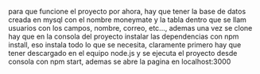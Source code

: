 para que funcione el proyecto por ahora, hay que tener la base de datos creada en mysql con el nombre moneymate y la tabla dentro que se llam usuarios con los campos, nombre, correo, etc...,
ademas una vez se clone hay que en la consola del proyecto instalar las dependencias con npm install, eso instala todo lo que se necesita, claramente primero hay que tener descargado en el equipo node.js 
y se ejecuta el proyecto desde consola con npm start, ademas se abre la pagina en localhost:3000 
